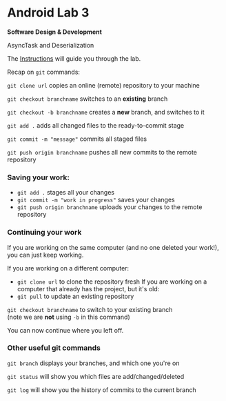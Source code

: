# Android Lab 3
**Software Design & Development**

AsyncTask and Deserialization

The [Instructions](Lab3_AsyncTask.pdf) will guide you through the lab.


Recap on `git` commands:

`git clone url` copies an online (remote) repository to your machine

`git checkout branchname` switches to an **existing** branch

`git checkout -b branchname` creates a **new** branch, and switches to it

`git add .` adds all changed files to the ready-to-commit stage

`git commit -m "message"` commits all staged files

`git push origin branchname` pushes all new commits to the remote repository

### Saving your work:

- `git add .` stages all your changes
- `git commit -m "work in progress"` saves your changes
- `git push origin branchname` uploads your changes to the remote repository

### Continuing your work

If you are working on the same computer (and no one deleted your work!), you can just keep working.

If you are working on a different computer:
- `git clone url` to clone the repository fresh
If you are working on a computer that already has the project, but it's old:
- `git pull` to update an existing repository

`git checkout branchname` to switch to your existing branch  
(note we are __not__ using `-b` in this command)

You can now continue where you left off.

### Other useful git commands

`git branch` displays your branches, and which one you're on

`git status` will show you which files are add/changed/deleted

`git log` will show you the history of commits to the current branch


